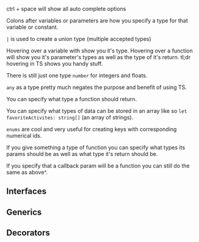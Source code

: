 ctrl + space will show all auto complete options


Colons after variables or parameters are how you specify a type for that variable or constant. 

`|` is used to create a union type (multiple accepted types)

Hovering over a variable with show you it's type. Hovering over a function will show you it's parameter's types as well as the type of it's return. 
tl;dr hovering in TS shows you handy stuff. 

There is still just one type `number` for integers and floats. 

`any` as a type pretty much negates the purpose and benefit of using TS. 

You can specify what type a function should return. 

You can specify what types of data can be stored in an array like so `let favoriteActivites: string[]` (an array of strings). 

`enums` are cool and very useful for creating keys with corresponding numerical ids. 

If you give something a type of function you can specify what types its params should be as well as what type it's return should be. 

If you specify that a callback param will be a function you can still do the same as above^. 



## Interfaces

## Generics

## Decorators